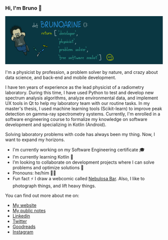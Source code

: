 ### Hi, I'm Bruno 👋

<img src="img/header.png">

I'm a physicist by profession, a problem solver by nature, and crazy about data science, and back-end and mobile development.

I have ten years of experience as the lead physicist of a radiometry laboratory. During this time, I have used Python to test and develop new spectrum analysis algorithms, analyze environmental data, and implement UX tools in Qt to help my laboratory team with our routine tasks. In my master's thesis, I used machine learning tools (Scikit-learn) to improve peak detection on gamma-ray spectrometry systems. Currently, I'm enrolled in a software engineering course to formalize my knowledge on software development and specializing in Kotlin (Android).

Solving laboratory problems with code has always been my thing. Now, I want to expand my horizons.

- I'm currently working on my Software Engineering certificate 🎓
- I’m currently learning Kotlin 🌱
- I’m looking to collaborate on development projects where I can solve problems and optimize solutions 👯
- Pronouns: he/him ️🧔🏻
- Fun fact ⚡ I draw a webcomic called [Nebulosa Bar](https://www.nebulosabar.com.br). Also, I like to photograph things, and lift heavy things.

You can find out more about me on:

- [My website](https://brunoarine.com)
- [My public notes](https://notes.brunoarine.com)
- [Linkedin](https://www.linkedin.com/in/bruno-arine)
- [Twitter](https://twitter.com/brunoarine)
- [Goodreads](https://www.goodreads.com/brunoarine)
- [Instagram](https://instagram.com/brunoarine)

